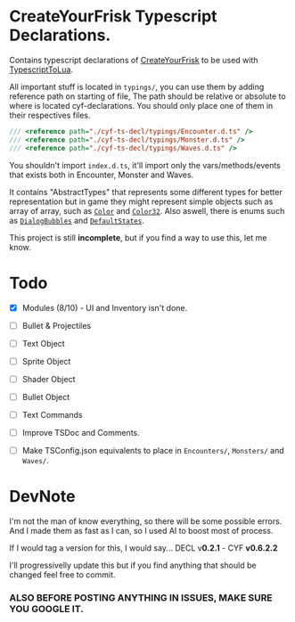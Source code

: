 # CreateYourFrisk Typescript Declarations.

Contains typescript declarations of [CreateYourFrisk](https://github.com/RhenaudTheLukark/CreateYourFrisk) to be used with [TypescriptToLua](https://typescripttolua.github.io/). 

All important stuff is located in `typings/`, you can use them by adding reference path on starting of file, The path should be relative or absolute to where is located cyf-declarations. You should only place one of them in their respectives files.
```ts
/// <reference path="./cyf-ts-decl/typings/Encounter.d.ts" />
/// <reference path="./cyf-ts-decl/typings/Monster.d.ts" />
/// <reference path="./cyf-ts-decl/typings/Waves.d.ts" />
```
You shouldn't import `index.d.ts`, it'll import only the vars/methods/events that exists both in Encounter, Monster and Waves. 

It contains "AbstractTypes" that represents some different types for better representation but in game they might represent simple objects such as array of array, such as [``Color``](https://github.com/ZhMster/cyf-ts-decl/blob/main/typings/types/AbstractTypes.d.ts#L14) and [``Color32``](https://github.com/ZhMster/cyf-ts-decl/blob/main/typings/types/AbstractTypes.d.ts#L18). Also aswell, there is enums such as [``DialogBubbles``](https://github.com/ZhMster/cyf-ts-decl/blob/main/typings/loaders/monster/specialvars.d.ts#L78) and [``DefaultStates``](https://github.com/ZhMster/cyf-ts-decl/blob/main/typings/helpers/enums/State.d.ts#L2).

This project is still **incomplete**, but if you find a way to use this, let me know.
# Todo

- [x] Modules (8/10) - UI and Inventory isn't done.

- [ ] Bullet & Projectiles

- [ ] Text Object
- [ ] Sprite Object
- [ ] Shader Object
- [ ] Bullet Object

- [ ] Text Commands 

- [ ] Improve TSDoc and Comments.

- [ ] Make TSConfig.json equivalents to place in `Encounters/`, `Monsters/` and `Waves/`.
      
# DevNote

I'm not the man of know everything, so there will be some possible errors. And I made them as fast as I can, so I used AI to boost most of process.

If I would tag a version for this, I would say... DECL v**0.2.1** - CYF **v0.6.2.2**

I'll progressivelly update this but if you find anything that should be changed feel free to commit.

### ALSO BEFORE POSTING ANYTHING IN ISSUES, MAKE SURE YOU GOOGLE IT.

